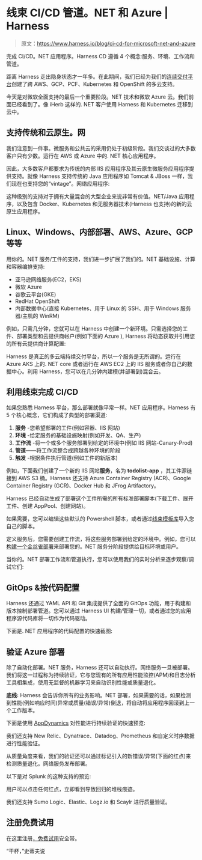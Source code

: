 # 线束 CI/CD 管道。NET 和 Azure | Harness

> 原文：<https://www.harness.io/blog/ci-cd-for-microsoft-net-and-azure>

完成 CI/CD。NET 应用程序。Harness CD 遵循 4 个概念:服务、环境、工作流和管道。

距离 Harness 走出隐身状态才一年多。在此期间，我们已经为我们的[连续交付平台](https://harness.io/products/continuous-delivery/)创建了跨 AWS、GCP、PCF、Kubernetes 和 OpenShift 的多云支持。

今天是对微软全面支持的最后一个重要阶段。NET 技术和微软 Azure 云。我们前面已经看到了。像 iHerb 这样的. NET 客户使用 Harness 和 Kubernetes 迁移到云中。

## 支持传统和云原生。网

我们注意到一件事。微服务和公共云的采用仍处于初级阶段。我们交谈过的大多数客户只有少数。运行在 AWS 或 Azure 中的. NET 核心应用程序。

因此，大多数客户都要求为传统的内部 IIS 应用程序及其云原生微服务应用程序提供支持。就像 Harness 支持传统的 Java 应用程序如 Tomcat & JBoss 一样，我们现在也支持您的“vintage”。网络应用程序:

这种级别的支持对于拥有大量混合的大型企业来说非常有价值。NET/Java 应用程序，以及包含 Docker、Kubernetes 和无服务器技术(Harness 也支持)的新的云原生应用程序。

## Linux、Windows、内部部署、AWS、Azure、GCP 等等

用你的。NET 服务/工件的支持，我们进一步扩展了我们的。NET 基础设施、计算和容器编排支持:

*   亚马逊网络服务(EC2，EKS)
*   微软 Azure
*   谷歌云平台(GKE)
*   RedHat OpenShift
*   内部数据中心(直接 Kubernetes、用于 Linux 的 SSH、用于 Windows 服务器/主机的 WinRM)

例如，只需几分钟，您就可以在 Harness 中创建一个新环境。只需选择您的工件、部署类型和云提供商帐户(例如下面的 Azure ), Harness 将动态获取并引用您的所有云提供商计算配置:

Harness 是真正的多云端持续交付平台，所以一个服务是无所谓的。运行在 Azure AKS 上的. NET core 或者运行在 AWS EC2 上的 IIS 服务或者你自己的数据中心。利用 Harness，您可以在几分钟内建模(并部署到)混合云。

## 利用线束完成 CI/CD

如果您熟悉 Harness 平台，那么部署就像平常一样。NET 应用程序。Harness 有 5 个核心概念，它们构成了典型的部署渠道:

1.  **服务** -您希望部署的工件(例如容器、IIS 网站)
2.  **环境** -给定服务的基础设施映射(例如开发、QA、生产)
3.  **工作流** -将一个或多个服务部署到给定的环境中(例如 IIS 网站-Canary-Prod)
4.  **管道**——将工作流整合成跨越各种环境的阶段
5.  **触发** -根据条件执行管道(例如工件的新版本)

例如，下面我们创建了一个新的 IIS 网站**服务**，名为 **todolist-app** ，其工件源链接到 AWS S3 桶。Harness 还支持 Azure Container Registry (ACR)、Google Container Registry (GCR)、Docker Hub 和 JFrog Artifactory。

Harness 已经自动生成了部署这个工件所需的所有标准部署脚本(下载工件、展开工件、创建 AppPool、创建网站)。

如果需要，您可以编辑这些默认的 Powershell 脚本，或者通过[线束模板库](https://harness.io/blog/introducing-the-harness-template-library-for-continuous-delivery/)导入您自己的脚本。

定义服务后，您需要创建工作流，将这些服务部署到给定的环境中。例如，您可以[构建一个金丝雀部署](https://harness.io/blog/build-canary-deployment/)来部署您的。NET 服务分阶段提供给目标环境或用户。

当你的。NET 部署工作流和管道执行，您可以使用我们的实时分析来逐步观察/调试它们:

## GitOps &按代码配置

Harness 还通过 YAML API 和 Git 集成提供了全面的 GitOps 功能，用于构建和版本控制部署管道。您可以通过 Harness UI 构建/管理一切，或者通过您的应用程序源代码库将一切作为代码驱动。

下面是. NET 应用程序的代码配置的快速截图:

## 验证 Azure 部署

除了自动化部署。NET 服务，Harness 还可以自动执行。网络服务一旦被部署。我们将这一过程称为持续验证，它与您现有的所有应用性能监控(APM)和日志分析工具相集成，使用无监督的机器学习来自动识别性能或质量退化。

**底线:** Harness 会告诉你所有的业务影响。NET 部署，如果需要的话，如果检测到性能(例如响应时间)异常或质量(错误/异常)倒退，将自动将应用程序回滚到上一个工作版本。

下面是使用 [AppDynamics](https://harness.io/blog/introducing-harness-service-impact-verification-for-appdynamics/) 对性能进行持续验证的快速预览:

我们还支持 New Relic、Dynatrace、Datadog、Prometheus 和自定义时序数据进行性能验证。

从质量角度来看，我们的验证还可以通过标记引入的新错误/异常(下面的红点)来检测质量退化。网络服务发布部署。

以下是对 Splunk 的这种支持的预览:

用户可以点击任何红点，立即看到导致回归的堆栈痕迹。

我们还支持 Sumo Logic、Elastic、Logz.io 和 Scaylr 进行质量验证。

## 注册免费试用

在这里注册[，免费试用](https://app.harness.io/auth/#/signup)安全带。

“干杯，”史蒂夫说
